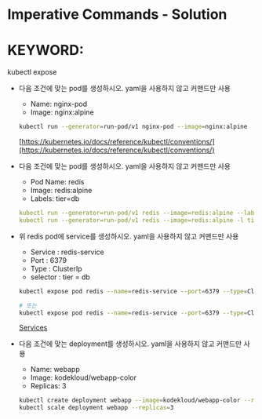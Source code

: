 # Imperative Commands - Solution

# KEYWORD:
kubectl expose

- 다음 조건에 맞는 pod를 생성하시오. yaml을 사용하지 않고 커맨드만 사용
    - Name: nginx-pod
    - Image: nginx:alpine

    ```bash
    kubectl run --generator=run-pod/v1 nginx-pod --image=nginx:alpine
    ```

    [https://kubernetes.io/docs/reference/kubectl/conventions/](https://kubernetes.io/docs/reference/kubectl/conventions/)

- 다음 조건에 맞는 pod를 생성하시오. yaml을 사용하지 않고 커맨드만 사용
    - Pod Name: redis
    - Image: redis:alpine
    - Labels: tier=db

    ```yaml
    kubectl run --generator=run-pod/v1 redis --image=redis:alpine --labels tier=db
    kubectl run --generator=run-pod/v1 redis --image=redis:alpine -l tier=db
    ```

- 위 redis pod에 service를 생성하시오. yaml을 사용하지 않고 커맨드만 사용
    - Service : redis-service
    - Port : 6379
    - Type : ClusterIp
    - selector : tier = db

    ```bash
    kubectl expose pod redis --name=redis-service --port=6379 --type=ClusterIP --selector=tier=db

    # 또는
    kubectl expose pod redis --name=redis-service --port=6379 --type=ClusterIP --labels=tier=db
    ```

    [Services](https://kubernetes.io/docs/tutorials/services/)

- 다음 조건에 맞는 deployment를 생성하시오. yaml을 사용하지 않고 커맨드만 사용
    - Name: webapp
    - Image: kodekloud/webapp-color
    - Replicas: 3

    ```bash
    kubectl create deployment webapp --image=kodekloud/webapp-color --replicas=3
    kubectl scale deployment webapp --replicas=3
    ```